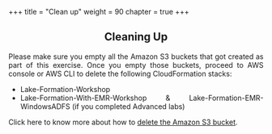 +++
title = "Clean up"
weight = 90
chapter = true
+++
<center><h2>Cleaning Up</h2></center>

<div style="text-align: justify">
    Please make sure you empty all the Amazon S3 buckets that got created as part of this exercise. Once you empty those buckets, proceed to AWS console or AWS CLI to delete the following CloudFormation stacks:
    <ul>
        <li>Lake-Formation-Workshop</li>
        <li>Lake-Formation-With-EMR-Workshop & Lake-Formation-EMR-WindowsADFS (if you completed Advanced labs)</li>
    </ul>
    Click here to know more about how to <a href="https://docs.aws.amazon.com/AmazonS3/latest/user-guide/delete-bucket.html">delete the Amazon S3 bucket</a>.
</div>